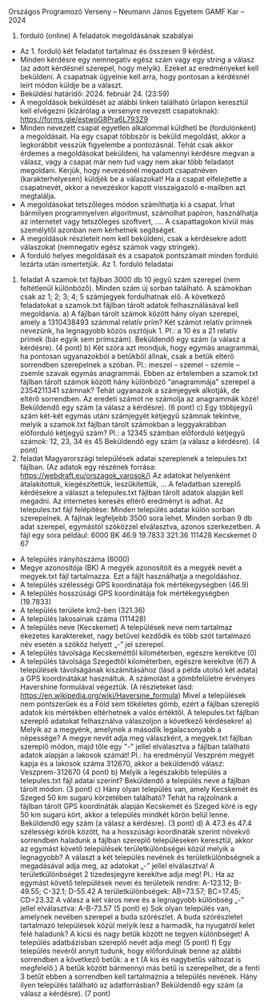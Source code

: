 Országos Programozó Verseny – Neumann János Egyetem GAMF Kar – 2024
1. forduló (online)
A feladatok megoldásának szabályai
- Az 1. forduló két feladatot tartalmaz és összesen 9 kérdést.
- Minden kérdésre egy nemnegatív egész szám vagy egy string a válasz (az adott kérdésnél szerepel,
hogy melyik). Ezeket az eredményeket kell beküldeni. A csapatnak ügyelnie kell arra, hogy pontosan a
kérdésnél leírt módon küldje be a választ.
- Beküldési határidő: 2024. február 24. (23:59)
- A megoldások beküldését az alábbi linken található űrlapon keresztül kell elvégezni (kizárólag a
versenyre nevezett csapatoknak):
https://forms.gle/estwoG8Pra6L793Z9
- Minden nevezett csapat egyetlen alkalommal küldheti be (fordulónként) a megoldásait. Ha egy csapat
többször is beküld megoldást, akkor a legkorábbit vesszük figyelembe a pontozásnál. Tehát csak akkor
érdemes a megoldásokat beküldeni, ha valamennyi kérdésre megvan a válasz, vagy a csapat már nem
tud vagy nem akar több feladatot megoldani. Kérjük, hogy nevezésnél megadott csapatnéven
(karakterhelyesen) küldjék be a válaszokat! Ha a csapat elfelejtette a csapatnevét, akkor a nevezéskor
kapott visszaigazoló e-mailben azt megtalálja.
- A megoldásokat tetszőleges módon számíthatja ki a csapat. Írhat bármilyen programnyelven
algoritmust, számolhat papíron, használhatja az internetet vagy tetszőleges szoftvert, …. A
csapattagokon kívül más személytől azonban nem kérhetnek segítséget.
- A megoldások részleteit nem kell beküldeni, csak a kérdésekre adott válaszokat (nemnegatív egész
számok vagy stringek).
- A forduló helyes megoldásait és a csapatok pontszámait minden forduló lezárta után ismertetjük.
Az 1. forduló feladatai
1. feladat
A szamok.txt fájlban 3000 db 10 jegyű szám szerepel (nem feltétlenül különböző). Minden szám új
sorban található. A számokban csak az 1; 2; 3; 4; 5 számjegyek fordulhatnak elő. A következő
feladatokat a szamok.txt fájlban tárolt adatok felhasználásával kell megoldania.
a) A fájlban tárolt számok között hány olyan szerepel, amely a 1310438493 számmal relatív prím?
Két számot relatív prímnek nevezünk, ha legnagyobb közös osztójuk 1.
Pl.: a 10 és a 21 relatív prímek (bár egyik sem prímszám).
Beküldendő egy szám (a válasz a kérdésre). (4 pont)
b) Két szóra azt mondjuk, hogy egymás anagrammái, ha pontosan ugyanazokból a betűkből állnak, csak
a betűk eltérő sorrendben szerepelnek a szóban.
Pl.: meszel – szemel – szemle – zsemle szavak egymás anagrammái.
Ebben az értelemben a szamok.txt fájlban tárolt számok között hány különböző "anagrammája"
szerepel a 2354211341 számnak? Tehát ugyanazok a számjegyek alkotják, de eltérő sorrendben. Az
eredeti számot ne számolja az anagrammák közé! Beküldendő egy szám (a válasz a kérdésre).
(6 pont)
c) Egy többjegyű szám két-két egymás utáni számjegyét kétjegyű számnak tekintve, melyik a szamok.txt
fájlban tárolt számokban a leggyakrabban előforduló kétjegyű szám?
Pl.: a 12345 számban előforduló kétjegyű számok: 12, 23, 34 és 45
Beküldendő egy szám (a válasz a kérdésre). (4 pont)
2. feladat
Magyarországi települések adatai szereplenek a telepules.txt fájlban. (Az adatok egy részének forrása:
https://webdraft.eu/orszagok_varosok/) Az adatokat helyenként átalakítottuk, kiegészítettük,
leszűkítettük, …
A feladatban szereplő kérdésekre a választ a telepules.txt fájlban tárolt adatok alapján kell megadni. Az
internetes keresés eltérő eredményt is adhat.
Az telepules.txt fájl felépítése:
Minden település adatai külön sorban szerepelnek. A fájlnak legfeljebb 3500 sora lehet.
Minden sorban 9 db adat szerepel, egymástól szóközzel elválasztva, azonos szerkezetben.
A fájl egy sora például:
6000 BK 46.9 19.7833 321.36 111428 Kecskemet 0 67
- A település irányítószáma (6000)
- Megye azonosítója (BK) A megyék azonosítóit és a megyék nevét a megyek.txt fájl tartalmazza. Ezt
a fájlt használhatja a megoldáshoz.
- A település szélességi GPS koordinátája fok mértékegységben (46.9)
- A település hosszúsági GPS koordinátája fok mértékegységben (19.7833)
- A település területe km2-ben (321.36)
- A település lakosainak száma (111428)
- A település neve (Kecskemet) A települések neve nem tartalmaz ékezetes karaktereket, nagy
betűvel kezdődik és több szót tartalmazó név esetén a szóköz helyett „-” jel szerepel.
- A település távolsága Kecskeméttől kilométerben, egészre kerekítve (0)
- A település távolsága Szegedtől kilométerben, egészre kerekítve (67)
A települések távolságának kiszámításához (lásd a példa utolsó két adata) a GPS koordinátákat
használtuk. A számolást a gömbfelületre érvényes Havershine formulával végeztük. (A részleteket lásd:
https://en.wikipedia.org/wiki/Haversine_formula) Mivel a települések nem pontszerűek és a Föld sem
tökéletes gömb, ezért a fájlban szereplő adatok kis mértékben eltérhetnek a valós értéktől.
A telepules.txt fájlban szereplő adatokat felhasználva válaszoljon a következő kérdésekre!
a) Melyik az a megyénk, amelynek a második legalacsonyabb a népessége? A megye nevét adja meg
válaszként, a megyek.txt fájlban szereplő módon, majd tőle egy "-" jellel elválasztva a fájlban található
adatok alapján a lakosok számát!
Pl.: ha eredményül Veszprém megyét kapja és a lakosok száma 312670, akkor a beküldendő válasz:
Veszprem-312670 (4 pont)
b) Melyik a legészakibb település a telepules.txt fájl adatai szerint?
Beküldendő a település neve a fájlban tárolt módon. (3 pont)
c) Hány olyan település van, amely Kecskemét és Szeged 50 km sugarú körzetében található?
Tehát ha rajzolnánk a fájlban tárolt GPS koordináták alapján Kecskemét és Szeged köré is egy 50 km
sugarú kört, akkor a település mindkét körön belül lenne. Beküldendő egy szám (a válasz a kérdésre).
(3 pont)
d) A 47.3 és 47.4 szélességi körök között, ha a hosszúsági koordináták szerint növekvő sorrendben
haladunk a fájlban szereplő településeken keresztül, akkor az egymást követő települések
területkülönbségei közül melyik a legnagyobb?
A választ a két település nevének és területkülönbségnek a megadásával adja meg, az adatokat „-” jellel
elválasztva! A területkülönbséget 2 tizedesjegyre kerekítve adja meg!
Pl.: Ha az egymást követő települések nevei és területeik rendre: A-123.12; B-49.55; C-32.1; D-55.42
A területkülönbségek: AB=73.57; BC=17.45; CD=23.32 A válasz a két város neve és a legnagyobb
különbség „-” jellel elválasztva: A-B-73.57 (5 pont)
e) Sok olyan település van, amelynek nevében szerepel a buda szórészlet. A buda szórészletet
tartalmazó települések közül melyik lesz a harmadik, ha nyugatról kelet felé haladunk? A kicsi és nagy
betűk között ne tegyen különbséget! A település adatbázisban szereplő nevét adja meg!
(5 pont)
f) Egy település nevéről annyit tudunk, hogy előfordulnak benne az alábbi sorrendben a következő
betűk: a e t (A kis és nagybetűs változat is megfelelő.) A betűk között bármennyi más betű is
szerepelhet, de a fenti 3 betűt ebben a sorrendben kell tartalmaznia a település nevének.
Hány ilyen település található az adatforrásban? Beküldendő egy szám (a válasz a kérdésre).
(7 pont)
